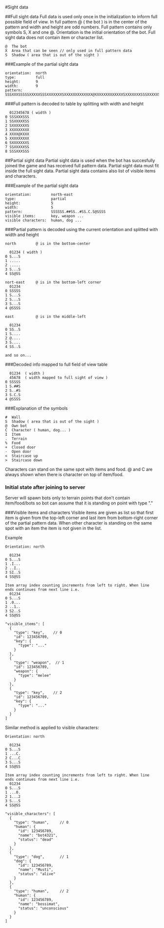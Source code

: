 #Sight data

##Full sight data
Full data is used only once in the initialization to inform full possible field of view. In full pattern @ ( the bot ) is in the center of the pattern and width and height are odd numbers. Full pattern contains only symbols S, X and one @. Orientation is the initial orientation of the bot. Full sight data does not contain item or character list.
```
@  The bot
X  Area that can be seen // only used in full pattern data
S  Shadow ( area that is out of the sight )
```

###Example of the partial sight data
```
orientation:  north
type:         full
height:       9
width:        9
pattern:      SSSXXXSSSSSXXXXXSSSXXXXXXXSXXXXXXXXXXXXX@XXXXXXXXXXXXXSXXXXXXXSSSXXXXXSSSSSXXXSSS
```
###Full pattern is decoded to table by splitting with width and height
```
  012345678 ( width )
0 SSSXXXSSS
1 SSXXXXXSS
2 SXXXXXXXS
3 XXXXXXXXX
4 XXXX@XXXX
5 XXXXXXXXX
6 SXXXXXXXS
7 SSXXXXXSS
8 SSSXXXSSS
```

##Partial sight data
Partial sight data is used when the bot has succesfully joined the game and has received full pattern data. Partial sight data must fit inside the full sight data. Partial sight data contains also list of visible items and characters. 

###Example of the partial sight data
```
orientation:         north-east
type:                partial
height:              5
width:               5
pattern:             SSSSSS.##SS..#SS.C.S@SSSS
visible items:       key, weapon ...
visible characters:  human, dog ...
```

###Partial pattern is decoded using the current orientation and splitted with width and height
```
north         @ is in the bottom-center

  01234 ( width )
0 S...S
1 .....
2 .....
3 S...S
4 SS@SS

nort-east     @ is in the bottom-left corner
  01234
0 SSSSS
1 S...S
2 S...S
3 S...S
4 @SSSS

east          @ is in the middle-left

  01234
0 SS..S
1 S....
2 @....
3 S....
4 SS..S

and so on...
```
###Decoded info mapped to full field of view table
```
  01234  ( width )
  45678  ( width mapped to full sight of view )
0 SSSSS
1 S.##S
2 S..#S
3 S.C.S
4 @SSSS
```

###Explanation of the symbols
```
#  Wall
S  Shadow ( area that is out of the sight )
@  Own bot
C  Character ( human, dog... )
I  Item
.  Terrain
%  Food
+  Closed door
-  Open door
<  Staircase up    
>  Staircase down  
```
Characters can stand on the same spot with items and food. @ and C are always shown when there is character on top of item/food.

### Initial state after joining to server
Server will spawn bots only to terrain points that don't contain item/food/bots so bot can assume that it is standing on point with type "."

###Visible items and characters
Visible items are given as list so that first item is given from the top-left corner and last item from bottom-right corner of the partial pattern data. When other character is standing on the same spot with an item the item is not given in the list.

Example
```
Orientation: north

  01234
0 S...S
1 .I...
2 ..I..
3 SI..S
4 SS@SS

Item array index counting increments from left to right. When line ends continues from next line i.e.
  01234
0 S...S
1 .0...
2 ..1..
3 S2..S
4 SS@SS

"visible_items": [
  {
    "type": "key",    // 0
    "id": 123456789,
    "key": {
      "type": "..."
    }
  },
  {
    "type": "weapon",  // 1
    "id": 123456789,
    "weapon": {
      "type": "melee"
    }
  },
  {
    "type": "key",    // 2
    "id": 123456789,
    "key": {
      "type": "..."
    }
  }
]
```
Similar method is applied to visible characters:
```
Orientation: north

  01234
0 S...S
1 ...C.
2 C...C
3 S...S
4 SS@SS

Item array index counting increments from left to right. When line ends continues from next line i.e.
  01234
0 S...S
1 ...0.
2 1...2
3 S...S
4 SS@SS

"visible_characters": [
  {
    "type": "human",     // 0
    "human": {
      "id": 123456789,
      "name": "bot4321",
      "status": "dead"
    }
  },
  {
    "type": "dog",       // 1
    "dog": {
      "id": 123456789,
      "name": "Musti",
      "status": "alive"
    }
  },
  {
    "type": "human",     // 2
    "human": {
      "id": 123456789,
      "name": "bossimat",
      "status": "unconscious"
    }
  }
]
```
